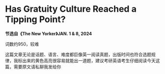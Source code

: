 # Has Gratuity Culture Reached a Tipping Point?

**节选自《The New Yorker》JAN. 1 & 8, 2024**

词数约950，较难

这篇文章无论是话题、语言、难度都巨像英一阅读真题，出版时间也符合选题规律，我标出来的黄色高亮很容易就能出一道题，建议考研英语考生仔细阅读今天这篇，需要原文请私聊我发给你

